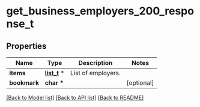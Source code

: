 # get_business_employers_200_response_t

## Properties
Name | Type | Description | Notes
------------ | ------------- | ------------- | -------------
**items** | [**list_t**](user_business_role_binding.md) \* | List of employers. | 
**bookmark** | **char \*** |  | [optional] 

[[Back to Model list]](../README.md#documentation-for-models) [[Back to API list]](../README.md#documentation-for-api-endpoints) [[Back to README]](../README.md)


